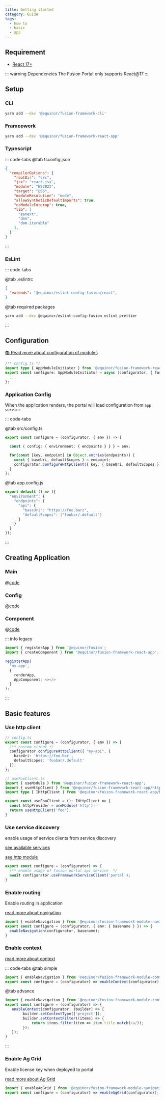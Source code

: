 ```yaml
---
title: Getting started
category: Guide
tags:
  - how to
  - basic
  - app
---
```


## Requirement

- [React 17+](https://reactjs.org/)

::: warning Dependencies
The Fusion Portal only supports React@17
:::

## Setup

### CLI

<ModuleBadge module="cli" />

```sh
yarn add --dev '@equinor/fusion-framework-cli'
```

### Frameowork

<ModuleBadge module="react-app" />

```sh
yarn add --dev '@equinor/fusion-framework-react-app'
```

### Typescript

::: code-tabs
@tab tsconfig.json
```json
{
  "compilerOptions": {
    "rootDir": "src",
    "jsx": "react-jsx",
    "module": "ES2022",
    "target": "ES6",
    "moduleResolution": "node",
    "allowSyntheticDefaultImports": true,
    "esModuleInterop": true,
    "lib": [
      "esnext",
      "dom",
      "dom.iterable"
    ],
  }
}
```
:::

### EsLint
::: code-tabs

@tab .eslintrc
```json 
{
  "extends": "@equinor/eslint-config-fusion/react",
}
```

@tab required packages
```sh
yarn add --dev @equinor/eslint-config-fusion eslint prettier
```

:::


## Configuration

[📚 Read more about configuration of modules](../../modules/README.md)

```ts
/** config.ts */
import type { AppModuleInitiator } from '@equinor/fusion-framework-react-app';
export const configure: AppModuleInitiator = async (configurator, { fusion, env }) => {
  ...
};
```

### Application Config

When the application renders, the portal will load configuration from `app service`

::: code-tabs

@tab src/config.ts
```ts
export const configure = (configurator, { env }) => {

  const { config: { environment: { endpoints } } } = env;

  for(const [key, endpoint] in Object.entries(endpoints)) {
    const { baseUri, defaultScopes } = endpoint;
    configurator.configureHttpClient({ key, { baseUri, defaultScopes });
  }
};
```

@tab app.config.js
```js
export default () => ({
  "environment": {
    "endpoints": {
      "api": {
        "baseUri": "https://foo.barz",
        "defaultScopes": ["foobar/.default"]
      }
    }
  }
});
```

:::

## Creating Application

### Main
@[code](@cookbooks/app-react/src/index.ts)


### Config
@[code](@cookbooks/app-react/src/config.ts)

### Component
@[code](@cookbooks/app-react/src/App.tsx)

::: info legacy

```ts
import { registerApp } from '@equinor/fusion';
import { createComponent } from '@equinor/fusion-framework-react-app';

registerApp(
  'my-app', 
  { 
    renderApp,
    AppComponent: <></> 
  }
);
```
:::

## Basic features

### Use http client

```ts
// config.ts
export const configure = (configurator, { env }) => {
  /** custom client */
  configurator.configureHttpClient({ "my-api", { 
    baseUri: 'https://foo.bar', 
    defaultScopes: 'foobar/.default'
  });
};

// useFooClient.ts
import { useModule } from '@equinor/fusion-framework-react-app';
import { useHttpClient } from '@equinor/fusion-framework-react-app/http';
import type { IHttpClient } from '@equinor/fusion-framework-react-app/http';

export const useFooClient = (): IHttpClient => {
  const httpProvider = useModule('http');
  return useHttpClient('foo');
}
```

### Use service discovery

enable usage of service clients from service discovery

[see available services](../../modules/service-discovery/)

[see http module](../../modules/http/)

```ts
export const configure = (configurator) => {
  /** enable usage of fusion portal api service  */
  await configurator.useFrameworkServiceClient('portal');
}
```

### Enable routing
Enable routing in application

[read more about navigation](../../modules/navigation/README.md)

```ts
import { enableNavigation } from '@equinor/fusion-framework-module-navigation';
export const configure = (configurator, { env: { basename } }) => {
  enableNavigation(configurator, basename);
}
```


### Enable context

[read more about context](../../modules/context/README.md)

::: code-tabs
@tab simple
```ts
import { enableNavigation } from '@equinor/fusion-framework-module-context';
export const configure = (configurator) => enableContext(configurator);
```

@tab advance
```ts
import { enableNavigation } from '@equinor/fusion-framework-module-context';
export const configure = (configurator) => {
   enableContext(configurator, (builder) => {
        builder.setContextType(['project']);
        builder.setContextFilter((items) => {
            return items.filter(item => item.title.match(/a/));
        });
   });
}
```
:::

### Enable Ag Grid

Enable license key when deployed to portal

[read more about Ag Grid](../../modules/ag-grid/README.md)

```ts
import { enableAgGrid } from '@equinor/fusion-framework-module-navigation';
export const configure = (configurator) => enableAgGrid(configurator);
```
